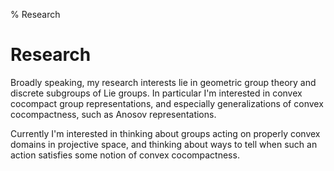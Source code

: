 % Research

Research
==========

Broadly speaking, my research interests lie in geometric group theory and discrete subgroups of Lie groups. In particular I'm interested in convex cocompact group representations, and especially generalizations of convex cocompactness, such as Anosov representations.

Currently I'm interested in thinking about groups acting on properly convex domains in projective space, and thinking about ways to tell when such an action satisfies some notion of convex cocompactness.